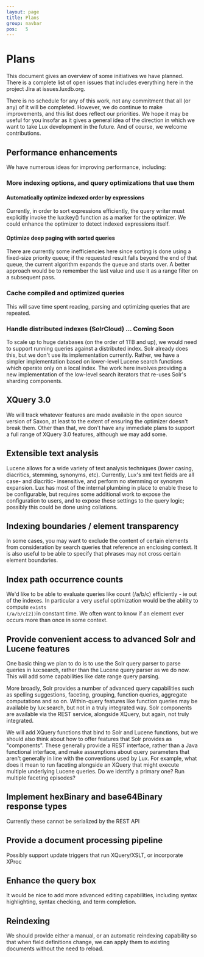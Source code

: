 ```yaml
---
layout: page
title: Plans
group: navbar
pos:   5
---
```

# Plans

This document gives an overview of some initiatives we have planned.  There
is a complete list of open issues that includes everything here in the
project Jira at issues.luxdb.org.

There is no schedule for any of this work, not any commitment that all (or
any) of it will be completed. However, we do continue to make improvements,
and this list does reflect our priorities. We hope it may be useful for you
insofar as it gives a general idea of the direction in which we want to
take Lux development in the future.  And of course, we welcome
contributions.

## Performance enhancements

We have numerous ideas for improving performance, including: 

### More indexing options, and query optimizations that use them

#### Automatically optimize indexed order by expressions

Currently, in order to sort expressions efficiently, the query writer must
explicitly invoke the lux:key() function as a marker for the
optimizer.  We could enhance the optimizer to detect indexed expressions
itself.

#### Optimize deep paging with sorted queries

There are currently some inefficiencies here since sorting is done using a
fixed-size priority queue; if the requested result falls beyond the end of
that queue, the current algorithm expands the queue and starts over.  A
better approach would be to remember the last value and use it as a range
filter on a subsequent pass.

### Cache compiled and optimized queries

This will save time spent reading, parsing and optimizing queries that are
repeated.

### Handle distributed indexes (SolrCloud) ... Coming Soon

To scale up to huge databases (on the order of 1TB and up), we would need
to support running queries against a distributed index. Solr already does
this, but we don't use its implementation currently. Rather, we have a
simpler implementation based on lower-level Lucene search functions which
operate only on a local index.  The work here involves providing a new
implementation of the low-level search iterators that re-uses Solr's
sharding components.

## XQuery 3.0

We will track whatever features are made available in the open source
version of Saxon, at least to the extent of ensuring the optimizer doesn't
break them.  Other than that, we don't have any immediate plans to support
a full range of XQuery 3.0 features, although we may add some.

## Extensible text analysis
Lucene allows for a wide variety of text
analysis techniques (lower casing, diacritics, stemming, synonyms, etc).
Currently, Lux's xml text fields are all case- and diacritic- insensitive,
and perform no stemming or synonym expansion.  Lux has most of the internal
plumbing in place to enable these to be configurable, but requires some
additional work to expose the configuration to users, and to expose these
settings to the query logic; possibly this could be done using collations.

## Indexing boundaries / element transparency

In some cases, you may want to exclude the content of certain elements from
consideration by search queries that reference an enclosing context.  It is
also useful to be able to specify that phrases may not cross certain
element boundaries.

## Index path occurrence counts

We'd like to be able to evaluate queries like count (/a/b/c) efficiently -
ie out of the indexes.  In particular a very useful optimization would be
the ability to compute <code>exists (/a/b/c[2])</code>in constant time. We often want
to know if an element ever occurs more than once in some context.

## Provide convenient access to advanced Solr and Lucene features

One basic thing we plan to do is to use the Solr query parser to parse queries in lux:search,
rather than the Lucene query parser as we do now.  This will add some capabilities like date range
query parsing.

More broadly,
Solr provides a number of advanced query capabilities such as spelling
suggestions, faceting, grouping, function queries, aggregate computations
and so on.  Within-query features like function queries may be available by
lux:search, but not in a truly integrated way.  Solr components are available 
via the REST service, alongside XQuery, but again, not truly integrated.

We will add XQuery functions that bind to Solr and Lucene functions, but we
should also think about how to offer features that Solr provides as
"components".  These generally provide a REST interface, rather than a Java
functional interface, and make assumptions about query parameters that
aren't generally in line with the conventions used by Lux. For example,
what does it mean to run faceting alongside an XQuery that might execute
multiple underlying Lucene queries. Do we identify a primary one?  Run
multiple faceting episodes?

## Implement hexBinary and base64Binary response types
Currently these cannot be serialized by the REST API

## Provide a document processing pipeline 

Possibly support update triggers that run XQuery/XSLT, or incorporate XProc

## Enhance the query box

It would be nice to add more advanced editing capabilities, including
syntax highlighting, syntax checking, and term completion.

## Reindexing

We should provide either a manual, or an automatic reindexing capability so
that when field definitions change, we can apply them to existing documents
without the need to reload.

